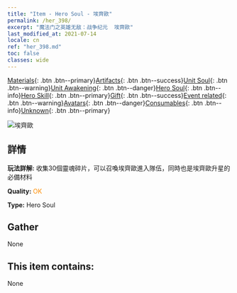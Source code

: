 ```yaml
---
title: "Item - Hero Soul - 埃齊歐"
permalink: /her_398/
excerpt: "魔法门之英雄无敌：战争纪元  埃齊歐"
last_modified_at: 2021-07-14
locale: cn
ref: "her_398.md"
toc: false
classes: wide
---
```

 [Materials](/ItemsCN/){: .btn .btn--primary}[Artifacts](/ItemsCN/Artifacts/){: .btn .btn--success}[Unit Soul](/ItemsCN/UnitSoul/){: .btn .btn--warning}[Unit Awakening](/ItemsCN/UnitAwakening/){: .btn .btn--danger}[Hero Soul](/ItemsCN/HeroSoul/){: .btn .btn--info}[Hero Skill](/ItemsCN/HeroSkill/){: .btn .btn--primary}[Gift](/ItemsCN/Gift/){: .btn .btn--success}[Event related](/ItemsCN/Events/){: .btn .btn--warning}[Avatars](/ItemsCN/Avatars/){: .btn .btn--danger}[Consumables](/ItemsCN/Consumables/){: .btn .btn--info}[Unknown](/ItemsCN/Unknown/){: .btn .btn--primary}

 ![埃齊歐](/images/h/h_Ezio.jpg)

## 詳情
 **玩法詳解:** 收集30個靈魂碎片，可以召喚埃齊歐進入隊伍，同時也是埃齊歐升星的必備材料

 **Quality:** <span style="color: #FF8C00">OK</span>

 **Type:** Hero Soul

## Gather

  None

## This item contains:

  None

